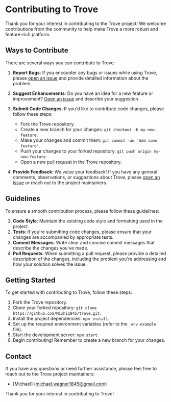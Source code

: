 # Contributing to Trove

Thank you for your interest in contributing to the Trove project! We welcome contributions from the community to help make Trove a more robust and feature-rich platform.

## Ways to Contribute

There are several ways you can contribute to Trove:

1. **Report Bugs**: If you encounter any bugs or issues while using Trove, please [open an issue](https://github.com/Mixhi1845/trove/issues/new) and provide detailed information about the problem.

2. **Suggest Enhancements**: Do you have an idea for a new feature or improvement? [Open an issue](https://github.com/Mixhi1845/trove/issues/new) and describe your suggestion.

3. **Submit Code Changes**: If you'd like to contribute code changes, please follow these steps:

   - Fork the Trove repository.
   - Create a new branch for your changes: `git checkout -b my-new-feature`.
   - Make your changes and commit them: `git commit -am 'Add some feature'`.
   - Push your changes to your forked repository: `git push origin my-new-feature`.
   - Open a new pull request in the Trove repository.

4. **Provide Feedback**: We value your feedback! If you have any general comments, observations, or suggestions about Trove, please [open an issue](https://github.com/Mixhi1845/trove/issues/new) or reach out to the project maintainers.

## Guidelines

To ensure a smooth contribution process, please follow these guidelines:

1. **Code Style**: Maintain the existing code style and formatting used in the project.
2. **Tests**: If you're submitting code changes, please ensure that your changes are accompanied by appropriate tests.
3. **Commit Messages**: Write clear and concise commit messages that describe the changes you've made.
4. **Pull Requests**: When submitting a pull request, please provide a detailed description of the changes, including the problem you're addressing and how your solution solves the issue.

## Getting Started

To get started with contributing to Trove, follow these steps:

1. Fork the Trove repository.
2. Clone your forked repository: `git clone https://github.com/Mixhi1845/trove.git`.
3. Install the project dependencies: `npm install`.
4. Set up the required environment variables (refer to the `.env.example` file).
5. Start the development server: `npm start`.
6. Begin contributing! Remember to create a new branch for your changes.

## Contact

If you have any questions or need further assistance, please feel free to reach out to the Trove project maintainers:

- [Michael] (michael.wagner1845@gmail.com)

Thank you for your interest in contributing to Trove!
